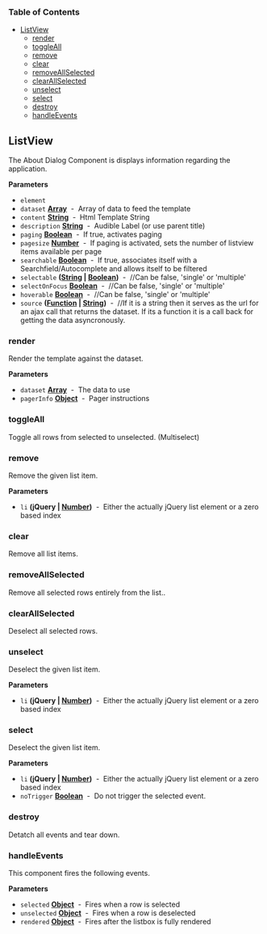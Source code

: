<!-- Generated by documentation.js. Update this documentation by updating the source code. -->

### Table of Contents

-   [ListView](#listview)
    -   [render](#render)
    -   [toggleAll](#toggleall)
    -   [remove](#remove)
    -   [clear](#clear)
    -   [removeAllSelected](#removeallselected)
    -   [clearAllSelected](#clearallselected)
    -   [unselect](#unselect)
    -   [select](#select)
    -   [destroy](#destroy)
    -   [handleEvents](#handleevents)

## ListView

The About Dialog Component is displays information regarding the application.

**Parameters**

-   `element`  
-   `dataset` **[Array](https://developer.mozilla.org/en-US/docs/Web/JavaScript/Reference/Global_Objects/Array)**  -  Array of data to feed the template
-   `content` **[String](https://developer.mozilla.org/en-US/docs/Web/JavaScript/Reference/Global_Objects/String)**  -  Html Template String
-   `description` **[String](https://developer.mozilla.org/en-US/docs/Web/JavaScript/Reference/Global_Objects/String)**  -  Audible Label (or use parent title)
-   `paging` **[Boolean](https://developer.mozilla.org/en-US/docs/Web/JavaScript/Reference/Global_Objects/Boolean)**  -  If true, activates paging
-   `pagesize` **[Number](https://developer.mozilla.org/en-US/docs/Web/JavaScript/Reference/Global_Objects/Number)**  -  If paging is activated, sets the number of listview items available per page
-   `searchable` **[Boolean](https://developer.mozilla.org/en-US/docs/Web/JavaScript/Reference/Global_Objects/Boolean)**  -  If true, associates itself with a Searchfield/Autocomplete and allows itself to be filtered
-   `selectable` **([String](https://developer.mozilla.org/en-US/docs/Web/JavaScript/Reference/Global_Objects/String) \| [Boolean](https://developer.mozilla.org/en-US/docs/Web/JavaScript/Reference/Global_Objects/Boolean))**  -   //Can be false, 'single' or 'multiple'
-   `selectOnFocus` **[Boolean](https://developer.mozilla.org/en-US/docs/Web/JavaScript/Reference/Global_Objects/Boolean)**  -   //Can be false, 'single' or 'multiple'
-   `hoverable` **[Boolean](https://developer.mozilla.org/en-US/docs/Web/JavaScript/Reference/Global_Objects/Boolean)**  -   //Can be false, 'single' or 'multiple'
-   `source` **([Function](https://developer.mozilla.org/en-US/docs/Web/JavaScript/Reference/Statements/function) \| [String](https://developer.mozilla.org/en-US/docs/Web/JavaScript/Reference/Global_Objects/String))**  -  //If it is a string then it serves as the url for an ajax call that returns the dataset. If its a function it is a call back for getting the data asyncronously.

### render

Render the template against the dataset.

**Parameters**

-   `dataset` **[Array](https://developer.mozilla.org/en-US/docs/Web/JavaScript/Reference/Global_Objects/Array)**  -  The data to use
-   `pagerInfo` **[Object](https://developer.mozilla.org/en-US/docs/Web/JavaScript/Reference/Global_Objects/Object)**  -  Pager instructions

### toggleAll

Toggle all rows from selected to unselected. (Multiselect)

### remove

Remove the given list item.

**Parameters**

-   `li` **(jQuery | [Number](https://developer.mozilla.org/en-US/docs/Web/JavaScript/Reference/Global_Objects/Number))**  -  Either the actually jQuery list element or a zero based index

### clear

Remove all list items.

### removeAllSelected

Remove all selected rows entirely from the list..

### clearAllSelected

Deselect all selected rows.

### unselect

Deselect the given list item.

**Parameters**

-   `li` **(jQuery | [Number](https://developer.mozilla.org/en-US/docs/Web/JavaScript/Reference/Global_Objects/Number))**  -  Either the actually jQuery list element or a zero based index

### select

Deselect the given list item.

**Parameters**

-   `li` **(jQuery | [Number](https://developer.mozilla.org/en-US/docs/Web/JavaScript/Reference/Global_Objects/Number))**  -  Either the actually jQuery list element or a zero based index
-   `noTrigger` **[Boolean](https://developer.mozilla.org/en-US/docs/Web/JavaScript/Reference/Global_Objects/Boolean)**  -  Do not trigger the selected event.

### destroy

Detatch all events and tear down.

### handleEvents

This component fires the following events.

**Parameters**

-   `selected` **[Object](https://developer.mozilla.org/en-US/docs/Web/JavaScript/Reference/Global_Objects/Object)**  -  Fires when a row is selected
-   `unselected` **[Object](https://developer.mozilla.org/en-US/docs/Web/JavaScript/Reference/Global_Objects/Object)**  -  Fires when a row is deselected
-   `rendered` **[Object](https://developer.mozilla.org/en-US/docs/Web/JavaScript/Reference/Global_Objects/Object)**  -  Fires after the listbox is fully rendered
